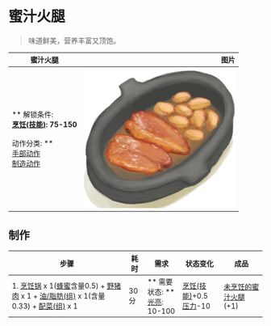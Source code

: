# 蜜汁火腿  
> 味道鲜美，营养丰富又顶饱。  
  
  蜜汁火腿  |   图片   
 ----  |  ----:   
 ** 解锁条件: **<br>[烹饪(技能)](Skill_Cooking.md): 75-150<br><br>** 动作分类: **<br>[手部动作](HandAction.md)<br>[制造动作](CraftAction.md)  |  <img decoding="async" src="Sprite/HoneyGlazedPork.png" href="a.md" style="max-width:300px;max-height:300px;">   
  
## 制作  
步骤  |  耗时  |  需求  |  状态变化  |  成品  
----  |  ----  |  ----  |  ----  |  ----  
1. [烹饪锅](CookingPot.md) x 1([蜂蜜](LQ_Honey.md)含量0.5) + [野猪肉](BoarMeat.md) x 1 + [油/脂肪(组)](GpTag_OilFat.md) x 1(含量0.33) + [配菜(组)](GpTag_SideFood.md) x 1  |  30分  |  ** 需要状态: **<br>[光亮](Light.md): 10-100  |  [烹饪(技能)](Skill_Cooking.md)+0.5<br>[压力](Stress.md)-10  |  [未烹饪的蜜汁火腿](HoneyGlazedPorkUncooked.md)(+1)  


<script>document.title="蜜汁火腿 - 卡牌生存百科 Card Survival Wiki";</script>